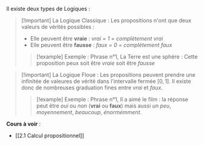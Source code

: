 Il existe deux types de Logiques :

>[!important] La Logique Classique :
>Les propositions n'ont que deux valeurs de vérités possibles :
> - Elle peuvent être __vraie__ : _vrai = 1 = complètement vrai_
> - Elle peuvent être __fausse__ : _faux = 0 = complètement faux_
>> [!example] Exemple :
>>Phrase n°1, La Terre est une sphère :
>>Cette proposition peux soit être _vraie_ soit être _fausse_ 

>[!important]  La Logique Floue :
>Les propositions peuvent prendre une infinitée de valeures de vérité dans l'intervalle fermée $[0,1]$. Il existe donc de nombreuses graduation fines entre _vrai_ et _faux_.
>>[!example] Exemple :
>>Phrase n°1, Il a aimé le film :
>>la réponse peut être _oui_ ou _non_ (__vrai__ ou __faux__) mais aussi _un peu_, _moyennement_, _beaucoup_, _énormémment_. 

**Cours à voir** :
- [[2.1 Calcul propositionnel]]